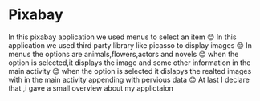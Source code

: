 # Pixabay
In this pixabay application we used menus to select an item :blush:
In this application we used third party library like picasso to display images :blush:
In menus the options are animals,flowers,actors and novels :blush:
when the option is selected,it displays the image and some other information in the main activity :blush:
when the option is selected it dislapys the realted images with in the main activity appending with pervious data :blush:
At last I declare that ,i gave a small overview about my applictaion
